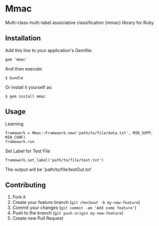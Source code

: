 # Mmac

Multi-class multi-label associative classification (mmac) library for Ruby

## Installation

Add this line to your application's Gemfile:

    gem 'mmac'

And then execute:

    $ bundle

Or install it yourself as:

    $ gem install mmac

## Usage

Learning
    
    framework = Mmac::Framework.new('path/to/file/data.txt', MIN_SUPP, MIN_CONF)
    framework.run
    
Set Label for Test File
    
    framework.set_label('path/to/file/test.txt')

The output will be 'path/to/file/testOut.txt'

## Contributing

1. Fork it
2. Create your feature branch (`git checkout -b my-new-feature`)
3. Commit your changes (`git commit -am 'Add some feature'`)
4. Push to the branch (`git push origin my-new-feature`)
5. Create new Pull Request
